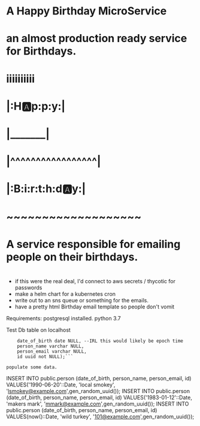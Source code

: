 # A Happy Birthday MicroService
# an almost production ready service for Birthdays. 
#         iiiiiiiiii
#       |:H:a:p:p:y:|
#     __|___________|__
#    |^^^^^^^^^^^^^^^^^|
#    |:B:i:r:t:h:d:a:y:|
#    ~~~~~~~~~~~~~~~~~~~
#    A service responsible for emailing people on their birthdays.
#
* if this were the real deal, I'd connect to aws secrets / thycotic for passwords
* make a helm chart for a kubernetes cron
* write out to an sns queue or something for the emails. 
* have a pretty html Birthday email template so people don't vomit


Requirements: 
postgresql installed. 
python 3.7


Test Db table on localhost
```CREATE TABLE if not exists public.person (
	date_of_birth date NULL, --IRL this would likely be epoch time
	person_name varchar NULL,
	person_email varchar NULL, 
	id uuid not NULL);```

populate some data. 
```
INSERT INTO public.person (date_of_birth, person_name, person_email, id) VALUES('1990-06-20'::Date, 'local smokey', 'lsmokey@example.com',gen_random_uuid());
INSERT INTO public.person (date_of_birth, person_name, person_email, id) VALUES('1983-01-12'::Date, 'makers mark', 'mmark@example.com',gen_random_uuid());
INSERT INTO public.person (date_of_birth, person_name, person_email, id) VALUES(now()::Date, 'wild turkey', '101@example.com',gen_random_uuid());
```